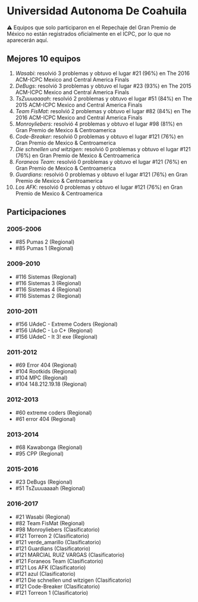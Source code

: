 # Universidad Autonoma De Coahuila

:warning: Equipos que solo participaron en el Repechaje del Gran Premio de México no están registrados oficialmente en el ICPC, por lo que no aparecerán aquí.

## Mejores 10 equipos

1. _Wasabi_: resolvió 3 problemas y obtuvo el lugar #21 (96%) en The 2016 ACM-ICPC Mexico and Central America Finals
1. _DeBugs_: resolvió 3 problemas y obtuvo el lugar #23 (93%) en The 2015 ACM-ICPC Mexico and Central America Finals
1. _TsZuuuaaaah_: resolvió 2 problemas y obtuvo el lugar #51 (84%) en The 2015 ACM-ICPC Mexico and Central America Finals
1. _Team FisMat_: resolvió 2 problemas y obtuvo el lugar #82 (84%) en The 2016 ACM-ICPC Mexico and Central America Finals
1. _Monroyliebers_: resolvió 4 problemas y obtuvo el lugar #98 (81%) en Gran Premio de Mexico & Centroamerica
1. _Code-Breaker_: resolvió 0 problemas y obtuvo el lugar #121 (76%) en Gran Premio de Mexico & Centroamerica
1. _Die schnellen und witzigen_: resolvió 0 problemas y obtuvo el lugar #121 (76%) en Gran Premio de Mexico & Centroamerica
1. _Foraneos Team_: resolvió 0 problemas y obtuvo el lugar #121 (76%) en Gran Premio de Mexico & Centroamerica
1. _Guardians_: resolvió 0 problemas y obtuvo el lugar #121 (76%) en Gran Premio de Mexico & Centroamerica
1. _Los AFK_: resolvió 0 problemas y obtuvo el lugar #121 (76%) en Gran Premio de Mexico & Centroamerica

## Participaciones

### 2005-2006

- #85 Pumas 2 (Regional)
- #85 Pumas 1 (Regional)

### 2009-2010

- #116 Sistemas (Regional)
- #116 Sistemas 3 (Regional)
- #116 Sistemas 4 (Regional)
- #116 Sistemas 2 (Regional)

### 2010-2011

- #156 UAdeC - Extreme Coders (Regional)
- #156 UAdeC - Lo C+ (Regional)
- #156 UAdeC - It 3! exe (Regional)

### 2011-2012

- #69 Error 404 (Regional)
- #104 Rootkids (Regional)
- #104 MPC (Regional)
- #104 148.212.19.18 (Regional)

### 2012-2013

- #60 extreme coders (Regional)
- #61 error 404 (Regional)

### 2013-2014

- #68 Kawabonga (Regional)
- #95 CPP (Regional)

### 2015-2016

- #23 DeBugs (Regional)
- #51 TsZuuuaaaah (Regional)

### 2016-2017

- #21 Wasabi (Regional)
- #82 Team FisMat (Regional)
- #98 Monroyliebers (Clasificatorio)
- #121 Torreon 2 (Clasificatorio)
- #121 verde_amarillo (Clasificatorio)
- #121 Guardians (Clasificatorio)
- #121 MARCIAL RUIZ VARGAS (Clasificatorio)
- #121 Foraneos Team (Clasificatorio)
- #121 Los AFK (Clasificatorio)
- #121 azul (Clasificatorio)
- #121 Die schnellen und witzigen (Clasificatorio)
- #121 Code-Breaker (Clasificatorio)
- #121 Torreon 1 (Clasificatorio)



